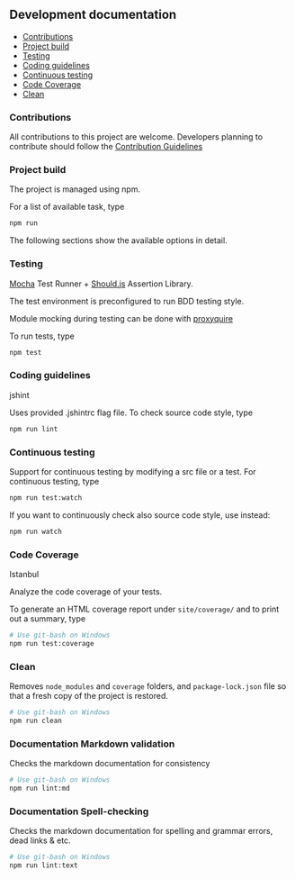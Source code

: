 ## Development documentation


-   [Contributions](#contributions)
-   [Project build](#project-build)
-   [Testing](#testing)
-   [Coding guidelines](#coding-guidelines)
-   [Continuous testing](#continuous-testing)
-   [Code Coverage](#code-coverage)
-   [Clean](#clean)

### Contributions

All contributions to this project are welcome. Developers planning to contribute should follow the
[Contribution Guidelines](Contribution.md)

### Project build

The project is managed using npm.

For a list of available task, type

```bash
npm run
```

The following sections show the available options in detail.

### Testing

[Mocha](https://mochajs.org/) Test Runner + [Should.js](https://shouldjs.github.io/) Assertion Library.

The test environment is preconfigured to run BDD testing style.

Module mocking during testing can be done with [proxyquire](https://github.com/thlorenz/proxyquire)

To run tests, type

```bash
npm test
```

### Coding guidelines

jshint

Uses provided .jshintrc flag file. To check source code style, type

```bash
npm run lint
```

### Continuous testing

Support for continuous testing by modifying a src file or a test. For continuous testing, type

```bash
npm run test:watch
```

If you want to continuously check also source code style, use instead:

```bash
npm run watch
```

### Code Coverage

Istanbul

Analyze the code coverage of your tests.

To generate an HTML coverage report under `site/coverage/` and to print out a summary, type

```bash
# Use git-bash on Windows
npm run test:coverage
```

### Clean

Removes `node_modules` and `coverage` folders, and `package-lock.json` file so that a fresh copy of the project is
restored.

```bash
# Use git-bash on Windows
npm run clean
```


### Documentation Markdown validation

Checks the markdown documentation for consistency

```bash
# Use git-bash on Windows
npm run lint:md
```


### Documentation Spell-checking

Checks the markdown documentation for spelling and grammar errors, dead links & etc.

```bash
# Use git-bash on Windows
npm run lint:text
```

